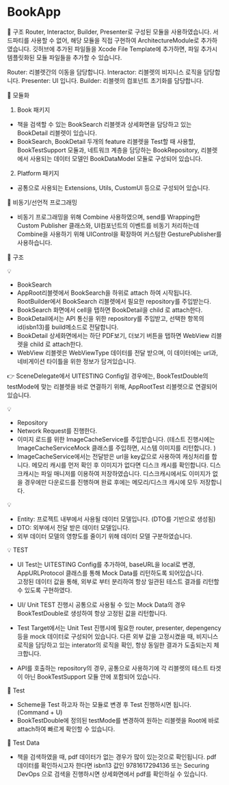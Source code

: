 # BookApp
🍏 구조
Router, Interactor, Builder, Presenter로 구성된 모듈을 사용하였습니다. 
서드파티를 사용할 수 없어, 해당 모듈을 직접 구현하여 ArchitectureModule로 추가하였습니다. 
깃허브에 추가된 파일들을 Xcode File Template에 추가하면, 파일 추가시 템플릿화된 모듈 파일들을 추가할 수 있습니다. 

Router: 리블렛간의 이동을 담당합니다. 
Interactor: 리블렛의 비지니스 로직을 담당합니다. 
Presenter: UI 입니다. 
Builder: 리블렛의 컴포넌트 초기화를 담당합니다. 


🍏 모듈화 
1. Book 패키지 
- 책을 검색할 수 있는 BookSearch 리블렛과 상세화면을 담당하고 있는 BookDetail 리블렛이 있습니다.
- BookSearch, BookDetail 두개의 feature 리블렛을 Test할 때 사용할, BookTestSupport 모듈과, 네트워크 계층을 담당하는 BookRepository, 리블렛에서 사용되는 데이터 모델인 BookDataModel 모듈로 구성되어 있습니다. 

2. Platform 패키지
- 공통으로 사용되는 Extensions, Utils, CustomUI 등으로 구성되어 있습니다.  


🍏 비동기/선언적 프로그래밍
- 비동기 프로그래밍을 위해 Combine 사용하였으며, 
send를 Wrapping한 Custom Publisher 클래스와, UI컴포넌트의 이벤트를 비동기 처리하는데 Combine을 사용하기 위해 UIControl을 확장하여 커스텀한 GesturePublisher를 사용하습니다. 

 
🍏 구조 

💡 
- BookSearch 
- AppRoot리블렛에서 BookSearch을 하위로 attach 하여 시작됩니다. RootBuilder에서 BookSearch 리블렛에서 필요한 repository를 주입받는다. 
- BookSearch 화면에서 cell을 탭하면 BookDetail을 child 로 attach한다. 
- BookDetail에서는 API 통신을 위한 repository를 주입받고, 선택한 항목의 id(isbn13)를 build메소드로 전달합니다.
- BookDetail 상세화면에서는 하단 PDF보기, 더보기 버튼을 탭하면 WebView 리블렛을 child 로 attach한다.
- WebView 리블렛은 WebViewType 데이터를 전달 받으며, 이 데이터에는 url과, 네비게이션 타이틀을 위한 정보가 담겨있습니다.

👉 SceneDelegate에서 UITESTING Config일 경우에는, BookTestDouble의 testMode에 맞는 리블렛을 바로 연결하기 위해, AppRootTest 리블렛으로 연결되어 있습니다.


💡 
- Repository
- Network Request를 진행한다. 
- 이미지 로드를 위한 ImageCacheService를 주입받습니다. (테스트 진행시에는 ImageCacheServiceMock 클래스를 주입하면, 시스템 이미지를 리턴합니다. )
- ImageCacheService에서는 전달받은 url을 key값으로 사용하여 캐싱처리를 합니다. 메모리 캐시를 먼저 확인 후 이미지가 없다면 디스크 캐시를 확인합니다. 디스크캐시는 파일 매니저를 이용하여 저장하였습니다. 디스크캐시에서도 이미지가 없을 경우에만 다운로드를 진행하며 완료 후에는 메모리/디스크 캐시에 모두 저장합니다. 


💡 
- Entity: 프로젝트 내부에서 사용될 데이터 모델입니다. (DTO를 기반으로 생성됨)
- DTO: 외부에서 전달 받은 데이터 모델입니다.
- 외부 데이터 모델의 영향도를 줄이기 위해 데이터 모델 구분하였습니다. 


💡 TEST
- UI Test는 UITESTING Config를 추가하여, baseURL을 local로 변경,
AppURLProtocol 클래스를 통해 Mock Data를 리턴하도록 되어있습니다.  
고정된 데이터 값을 통해, 외부로 부터 분리하여 항상 일관된 테스트 결과를 리턴할 수 있도록 구현하였다. 

- UI/ Unit TEST 진행시 공통으로 사용될 수 있는 Mock Data의 경우 BookTestDouble로 생성하여 항상 고정된 값을 리턴합니다.
- Test Target에서는 Unit Test 진행시에 필요한 router, presenter, depengency 등을 mock 데이터로 구성되어 있습니다. 다른 외부 값을 고정시켰을 때, 비지니스 로직을 담당하고 있는 interator의 로직을 확인, 항상 동일한 결과가 도출되는지 체크합니다. 
- API를 호출하는 repository의 경우, 공통으로 사용하기에 각 리블렛의 테스트 타겟이 아닌 BookTestSupport 모듈 안에 포함되어 있습니다. 




🍏 Test
- Scheme을 Test 하고자 하는 모듈로 변경 후 Test 진행하시면 됩니다. (Command + U)
- BookTestDouble에 정의된 testMode를 변경하여 원하는 리블렛을 Root에 바로 attach하여 빠르게 확인할 수 있습니다. 

🍎 Test Data
- 책을 검색하였을 때, pdf 데이터가 없는 경우가 많이 있는것으로 확인됩니다. pdf 데이터를 확인하시고자 한다면 
isbn13 값인 9781617294136 또는 Securing DevOps 으로 검색을 진행하시면 상세화면에서 pdf를 확인하실 수 있습니다. 




